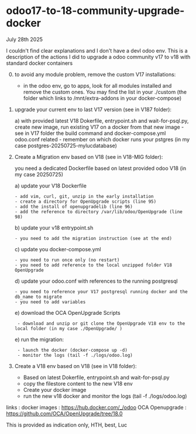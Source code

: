 # odoo17-to-18-community-upgrade-docker
July 28th 2025

I couldn't find clear explanations and I don't have a devl odoo env.
This is a description of the actions I did to upgrade a odoo community v17 to v18 with standard docker containers

0) to avoid any module problem, remove the custom V17 installations:
    - in the odoo env, go to apps, look for all modules installed and remove the custom ones. You may find the list in your ./custom (the folder which links to /mnt/extra-addons in your docker-compose)

1) upgrade your current env to last V17 version (see in V187 folder):
   
    a) with provided latest V18 Dokerfile, entrypoint.sh and wait-for-psql.py, create new image, run existing V17 on a docker from that new image
       - see in V17 folder the build command and docker-compose.yml odoo.conf related
       - remember on which docker runs your pstgres (in my case postgres-20250725-mylucdatabase)
       
3) Create a Migration env based on V18 (see in V18-MIG folder):
   
    you need a dedicated Dockerfile based on latest provided odoo V18  (in my case 20250725)
   
    a) update your V18 Dockerfile
   
       - add vim, curl, git, unzip in the early installation
       - create a directory for OpenUpgrade scripts (line 95)
       - add the install of openupgradelib (line 96)
       - add the reference to directory /var/lib/odoo/OpenUpgrade (line 98)
   
    b) update your v18 entrypoint.sh
   
       - you need to add the migration instruction (see at the end) 
   
    c) update you docker-compose.yml
   
       - you need to run once only (no restart)
       - you need to add reference to the local unzipped folder V18 OpenUpgrade
   
    d) update your odoo.conf with references to the running postgresql
   
       - you need to reference your V17 postgresql running docker and the db_name to migrate
       - you need to add variables
        
    e) download the OCA OpenUpgrade Scripts
   
        - download and unzip or git clone the OpenUpgrade V18 env to the local folder (in my case ./OpenUpgrade/ )
   
    e) run the migration:
   
        - launch the docker (docker-compose up -d) 
        - monitor the logs (tail -f ./logs/odoo.log)
   
   
5) Create a V18 env based on V18 (see in V18 folder):
   
   - Based on latest Dokerfile, entrypoint.sh and wait-for-psql.py
   - copy the filestore content to the new V18 env
   - Create your docker image
   - run the new v18 docker and monitor the logs (tail -f ./logs/odoo.log)

links : 
   docker images : https://hub.docker.com/_/odoo
   OCA Openupgrade : https://github.com/OCA/OpenUpgrade/tree/18.0

This is provided as indication only, HTH, best, Luc
